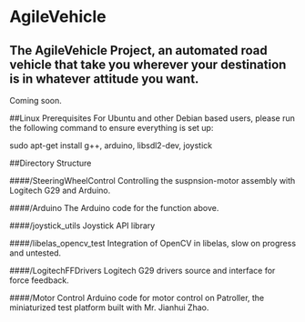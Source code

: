 # AgileVehicle
## The AgileVehicle Project, an automated road vehicle that take you wherever your destination is in whatever attitude you want.
Coming soon.

##Linux Prerequisites
For Ubuntu and other Debian based users, please run the following command to ensure everything is set up:

sudo apt-get install g++, arduino, libsdl2-dev, joystick

##Directory Structure

####/SteeringWheelControl
Controlling the suspnsion-motor assembly with Logitech G29 and Arduino.

####/Arduino
The Arduino code for the function above.

####/joystick_utils
Joystick API library

####/libelas_opencv_test
Integration of OpenCV in libelas, slow on progress and untested.

####/LogitechFFDrivers
Logitech G29 drivers source and interface for force feedback.

####/Motor Control
Arduino code for motor control on Patroller, the miniaturized test platform built with Mr. Jianhui Zhao.
